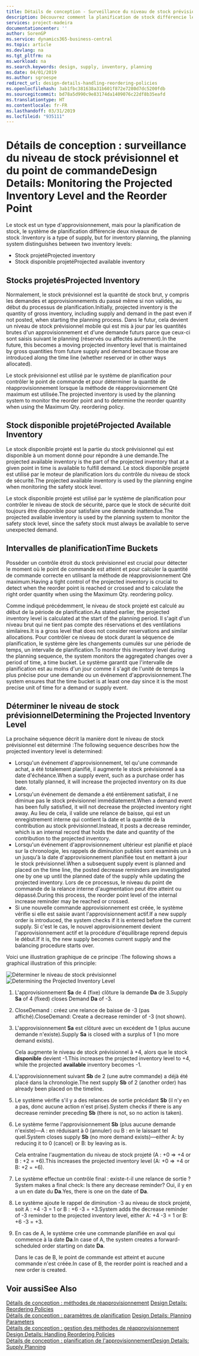 ```yaml
---
title: Détails de conception - Surveillance du niveau de stock prévisionnel et du point de commande | Microsoft Docs
description: Découvrez comment la planification de stock différencie les niveaux de stock prévisionnel des niveaux de stock disponible projeté.
services: project-madeira
documentationcenter: ''
author: SorenGP
ms.service: dynamics365-business-central
ms.topic: article
ms.devlang: na
ms.tgt_pltfrm: na
ms.workload: na
ms.search.keywords: design, supply, inventory, planning
ms.date: 04/01/2019
ms.author: sgroespe
redirect_url: design-details-handling-reordering-policies
ms.openlocfilehash: 3ab1fbc381638a31b601f872e7280d7dc5200fdb
ms.sourcegitcommit: bd78a5d990c9e83174da1409076c22df8b35eafd
ms.translationtype: HT
ms.contentlocale: fr-FR
ms.lasthandoff: 03/31/2019
ms.locfileid: "935111"
---
```

# <a name="design-details-monitoring-the-projected-inventory-level-and-the-reorder-point"></a><span data-ttu-id="14b46-103">Détails de conception : surveillance du niveau de stock prévisionnel et du point de commande</span><span class="sxs-lookup"><span data-stu-id="14b46-103">Design Details: Monitoring the Projected Inventory Level and the Reorder Point</span></span>
<span data-ttu-id="14b46-104">Le stock est un type d'approvisionnement, mais pour la planification de stock, le système de planification différencie deux niveaux de stock :</span><span class="sxs-lookup"><span data-stu-id="14b46-104">Inventory is a type of supply, but for inventory planning, the planning system distinguishes between two inventory levels:</span></span>  

* <span data-ttu-id="14b46-105">Stock projeté</span><span class="sxs-lookup"><span data-stu-id="14b46-105">Projected inventory</span></span>  
* <span data-ttu-id="14b46-106">Stock disponible projeté</span><span class="sxs-lookup"><span data-stu-id="14b46-106">Projected available inventory</span></span>  

## <a name="projected-inventory"></a><span data-ttu-id="14b46-107">Stocks projetés</span><span class="sxs-lookup"><span data-stu-id="14b46-107">Projected Inventory</span></span>  
<span data-ttu-id="14b46-108">Normalement, le stock prévisionnel est la quantité de stock brut, y compris les demandes et approvisionnements du passé même si non validés, au début du processus de planification.</span><span class="sxs-lookup"><span data-stu-id="14b46-108">Initially, projected inventory is the quantity of gross inventory, including supply and demand in the past even if not posted, when starting the planning process.</span></span> <span data-ttu-id="14b46-109">Dans le futur, cela devient un niveau de stock prévisionnel mobile qui est mis à jour par les quantités brutes d'un approvisionnement et d'une demande futurs parce que ceux-ci sont saisis suivant le planning (réservés ou affectés autrement).</span><span class="sxs-lookup"><span data-stu-id="14b46-109">In the future, this becomes a moving projected inventory level that is maintained by gross quantities from future supply and demand because those are introduced along the time line (whether reserved or in other ways allocated).</span></span>  

<span data-ttu-id="14b46-110">Le stock prévisionnel est utilisé par le système de planification pour contrôler le point de commande et pour déterminer la quantité de réapprovisionnement lorsque la méthode de réapprovisionnement Qté maximum est utilisée.</span><span class="sxs-lookup"><span data-stu-id="14b46-110">The projected inventory is used by the planning system to monitor the reorder point and to determine the reorder quantity when using the Maximum Qty. reordering policy.</span></span>  

## <a name="projected-available-inventory"></a><span data-ttu-id="14b46-111">Stock disponible projeté</span><span class="sxs-lookup"><span data-stu-id="14b46-111">Projected Available Inventory</span></span>  
<span data-ttu-id="14b46-112">Le stock disponible projeté est la partie du stock prévisionnel qui est disponible à un moment donné pour répondre à une demande.</span><span class="sxs-lookup"><span data-stu-id="14b46-112">The projected available inventory is the part of the projected inventory that at a given point in time is available to fulfill demand.</span></span> <span data-ttu-id="14b46-113">Le stock disponible projeté est utilisé par le moteur de planification lors du contrôle du niveau de stock de sécurité.</span><span class="sxs-lookup"><span data-stu-id="14b46-113">The projected available inventory is used by the planning engine when monitoring the safety stock level.</span></span>  

<span data-ttu-id="14b46-114">Le stock disponible projeté est utilisé par le système de planification pour contrôler le niveau de stock de sécurité, parce que le stock de sécurité doit toujours être disponible pour satisfaire une demande inattendue.</span><span class="sxs-lookup"><span data-stu-id="14b46-114">The projected available inventory is used by the planning system to monitor the safety stock level, since the safety stock must always be available to serve unexpected demand.</span></span>  

## <a name="time-buckets"></a><span data-ttu-id="14b46-115">Intervalles de planification</span><span class="sxs-lookup"><span data-stu-id="14b46-115">Time Buckets</span></span>  
<span data-ttu-id="14b46-116">Posséder un contrôle étroit du stock prévisionnel est crucial pour détecter le moment où le point de commande est atteint et pour calculer la quantité de commande correcte en utilisant la méthode de réapprovisionnement Qté maximum.</span><span class="sxs-lookup"><span data-stu-id="14b46-116">Having a tight control of the projected inventory is crucial to detect when the reorder point is reached or crossed and to calculate the right order quantity when using the Maximum Qty. reordering policy.</span></span>  

<span data-ttu-id="14b46-117">Comme indiqué précédemment, le niveau de stock projeté est calculé au début de la période de planification.</span><span class="sxs-lookup"><span data-stu-id="14b46-117">As stated earlier, the projected inventory level is calculated at the start of the planning period.</span></span> <span data-ttu-id="14b46-118">Il s'agit d'un niveau brut qui ne tient pas compte des réservations et des ventilations similaires.</span><span class="sxs-lookup"><span data-stu-id="14b46-118">It is a gross level that does not consider reservations and similar allocations.</span></span> <span data-ttu-id="14b46-119">Pour contrôler ce niveau de stock durant la séquence de planification, le système gère les changements cumulés sur une période de temps, un intervalle de planification.</span><span class="sxs-lookup"><span data-stu-id="14b46-119">To monitor this inventory level during the planning sequence, the system monitors the aggregated changes over a period of time, a time bucket.</span></span> <span data-ttu-id="14b46-120">Le système garantit que l'intervalle de planification est au moins d'un jour comme il s'agit de l'unité de temps la plus précise pour une demande ou un événement d'approvisionnement.</span><span class="sxs-lookup"><span data-stu-id="14b46-120">The system ensures that the time bucket is at least one day since it is the most precise unit of time for a demand or supply event.</span></span>  

## <a name="determining-the-projected-inventory-level"></a><span data-ttu-id="14b46-121">Déterminer le niveau de stock prévisionnel</span><span class="sxs-lookup"><span data-stu-id="14b46-121">Determining the Projected Inventory Level</span></span>  
<span data-ttu-id="14b46-122">La prochaine séquence décrit la manière dont le niveau de stock prévisionnel est déterminé :</span><span class="sxs-lookup"><span data-stu-id="14b46-122">The following sequence describes how the projected inventory level is determined:</span></span>  

* <span data-ttu-id="14b46-123">Lorsqu'un événement d'approvisionnement, tel qu'une commande achat, a été totalement planifié, il augmente le stock prévisionnel à sa date d'échéance.</span><span class="sxs-lookup"><span data-stu-id="14b46-123">When a supply event, such as a purchase order has been totally planned, it will increase the projected inventory on its due date.</span></span>  
* <span data-ttu-id="14b46-124">Lorsqu'un événement de demande a été entièrement satisfait, il ne diminue pas le stock prévisionnel immédiatement.</span><span class="sxs-lookup"><span data-stu-id="14b46-124">When a demand event has been fully satisfied, it will not decrease the projected inventory right away.</span></span> <span data-ttu-id="14b46-125">Au lieu de cela, il valide une relance de baisse, qui est un enregistrement interne qui contient la date et la quantité de la contribution au stock prévisionnel.</span><span class="sxs-lookup"><span data-stu-id="14b46-125">Instead, it posts a decrease reminder, which is an internal record that holds the date and quantity of the contribution to the projected inventory.</span></span>  
* <span data-ttu-id="14b46-126">Lorsqu'un événement d'approvisionnement ultérieur est planifié et placé sur la chronologie, les rappels de diminution publiés sont examinés un à un jusqu'à la date d'approvisionnement planifiée tout en mettant à jour le stock prévisionnel.</span><span class="sxs-lookup"><span data-stu-id="14b46-126">When a subsequent supply event is planned and placed on the time line, the posted decrease reminders are investigated one by one up until the planned date of the supply while updating the projected inventory.</span></span> <span data-ttu-id="14b46-127">Lors de ce processus, le niveau du point de commande de la relance interne d'augmentation peut être atteint ou dépassé.</span><span class="sxs-lookup"><span data-stu-id="14b46-127">During this process, the reorder point level of the internal increase reminder may be reached or crossed.</span></span>  
* <span data-ttu-id="14b46-128">Si une nouvelle commande approvisionnement est créée, le système vérifie si elle est saisie avant l'approvisionnement actif.</span><span class="sxs-lookup"><span data-stu-id="14b46-128">If a new supply order is introduced, the system checks if it is entered before the current supply.</span></span> <span data-ttu-id="14b46-129">Si c'est le cas, le nouvel approvisionnement devient l'approvisionnement actif et la procédure d'équilibrage reprend depuis le début.</span><span class="sxs-lookup"><span data-stu-id="14b46-129">If it is, the new supply becomes current supply and the balancing procedure starts over.</span></span>  

<span data-ttu-id="14b46-130">Voici une illustration graphique de ce principe :</span><span class="sxs-lookup"><span data-stu-id="14b46-130">The following shows a graphical illustration of this principle:</span></span>  

<span data-ttu-id="14b46-131">![Déterminer le niveau de stock prévisionnel](media/nav_app_supply_planning_2_projected_inventory.png "Déterminer le niveau de stock prévisionnel")</span><span class="sxs-lookup"><span data-stu-id="14b46-131">![Determining the Projected Inventory Level](media/nav_app_supply_planning_2_projected_inventory.png "Determining the Projected Inventory Level")</span></span>  

1. <span data-ttu-id="14b46-132">L'approvisionnement **Sa** de 4 (fixe) clôture la demande **Da** de 3.</span><span class="sxs-lookup"><span data-stu-id="14b46-132">Supply **Sa** of 4 (fixed) closes Demand **Da** of -3.</span></span>  
2. <span data-ttu-id="14b46-133">CloseDemand : créez une relance de baisse de -3 (pas affiché).</span><span class="sxs-lookup"><span data-stu-id="14b46-133">CloseDemand: Create a decrease reminder of -3 (not shown).</span></span>  
3. <span data-ttu-id="14b46-134">L'approvisionnement **Sa** est clôturé avec un excédent de 1 (plus aucune demande n'existe).</span><span class="sxs-lookup"><span data-stu-id="14b46-134">Supply **Sa** is closed with a surplus of 1 (no more demand exists).</span></span>  

     <span data-ttu-id="14b46-135">Cela augmente le niveau de stock prévisionnel à +4, alors que le stock **disponible** devient -1.</span><span class="sxs-lookup"><span data-stu-id="14b46-135">This increases the projected inventory level to +4, while the projected **available** inventory becomes -1.</span></span>  

4. <span data-ttu-id="14b46-136">L'approvisionnement suivant **Sb** de 2 (une autre commande) a déjà été placé dans la chronologie.</span><span class="sxs-lookup"><span data-stu-id="14b46-136">The next supply **Sb** of 2 (another order) has already been placed on the timeline.</span></span>  
5. <span data-ttu-id="14b46-137">Le système vérifie s'il y a des relances de sortie précédant **Sb** (il n'y en a pas, donc aucune action n'est prise).</span><span class="sxs-lookup"><span data-stu-id="14b46-137">System checks if there is any decrease reminder preceding **Sb** (there is not, so no action is taken).</span></span>  
6. <span data-ttu-id="14b46-138">Le système ferme l'approvisionnement **Sb** (plus aucune demande n'existe)—A : en réduisant à 0 (annuler) ou B : en le laissant tel quel.</span><span class="sxs-lookup"><span data-stu-id="14b46-138">System closes supply **Sb** (no more demand exists)—either A: by reducing it to 0 (cancel) or B: by leaving as is.</span></span>  

     <span data-ttu-id="14b46-139">Cela entraîne l'augmentation du niveau de stock projeté (A : +0 => +4 or B : +2 = +6).</span><span class="sxs-lookup"><span data-stu-id="14b46-139">This increases the projected inventory level (A: +0 => +4 or B: +2 = +6).</span></span>  

7. <span data-ttu-id="14b46-140">Le système effectue un contrôle final : existe-t-il une relance de sortie ?</span><span class="sxs-lookup"><span data-stu-id="14b46-140">System makes a final check: Is there any decrease reminder?</span></span> <span data-ttu-id="14b46-141">Oui, il y en a un en date du **Da**.</span><span class="sxs-lookup"><span data-stu-id="14b46-141">Yes, there is one on the date of **Da**.</span></span>  
8. <span data-ttu-id="14b46-142">Le système ajoute le rappel de diminution -3 au niveau de stock projeté, soit A : +4 -3 = 1 or B : +6 -3 = +3.</span><span class="sxs-lookup"><span data-stu-id="14b46-142">System adds the decrease reminder of -3 reminder to the projected inventory level, either A: +4 -3 = 1 or B: +6 -3 = +3.</span></span>  
9. <span data-ttu-id="14b46-143">En cas de A, le système crée une commande planifiée en aval qui commence à la date **Da**.</span><span class="sxs-lookup"><span data-stu-id="14b46-143">In case of A, the system creates a forward-scheduled order starting on date **Da**.</span></span>  

     <span data-ttu-id="14b46-144">Dans le cas de B, le point de commande est atteint et aucune commande n'est créée.</span><span class="sxs-lookup"><span data-stu-id="14b46-144">In case of B, the reorder point is reached and a new order is created.</span></span>  

## <a name="see-also"></a><span data-ttu-id="14b46-145">Voir aussi</span><span class="sxs-lookup"><span data-stu-id="14b46-145">See Also</span></span>  
<span data-ttu-id="14b46-146">[Détails de conception : méthodes de réapprovisionnement](design-details-reordering-policies.md) </span><span class="sxs-lookup"><span data-stu-id="14b46-146">[Design Details: Reordering Policies](design-details-reordering-policies.md) </span></span>  
<span data-ttu-id="14b46-147">[Détails de conception : paramètres de planification](design-details-planning-parameters.md) </span><span class="sxs-lookup"><span data-stu-id="14b46-147">[Design Details: Planning Parameters](design-details-planning-parameters.md) </span></span>  
<span data-ttu-id="14b46-148">[Détails de conception : gestion des méthodes de réapprovisionnement](design-details-handling-reordering-policies.md) </span><span class="sxs-lookup"><span data-stu-id="14b46-148">[Design Details: Handling Reordering Policies](design-details-handling-reordering-policies.md) </span></span>  
[<span data-ttu-id="14b46-149">Détails de conception : planification de l'approvisionnement</span><span class="sxs-lookup"><span data-stu-id="14b46-149">Design Details: Supply Planning</span></span>](design-details-supply-planning.md)
